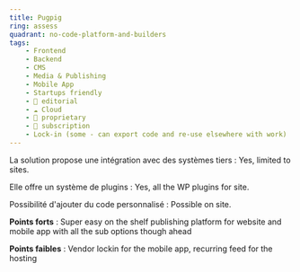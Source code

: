 ```yaml
---
title: Pugpig
ring: assess
quadrant: no-code-platform-and-builders
tags:
    - Frontend
    - Backend
    - CMS
    - Media & Publishing
    - Mobile App
    - Startups friendly
    - 📰 editorial
    - ☁️ Cloud
    - 🔐 proprietary
    - 🔁 subscription
    - Lock-in (some - can export code and re-use elsewhere with work)
---
```


La solution propose une intégration avec des systèmes tiers : Yes, limited to sites.

Elle offre un système de plugins : Yes, all the WP plugins for site.

Possibilité d'ajouter du code personnalisé : Possible on site.

**Points forts** : Super easy on the shelf publishing platform for website and mobile app with all the sub options though ahead

**Points faibles** : Vendor lockin for the mobile app, recurring feed for the hosting
